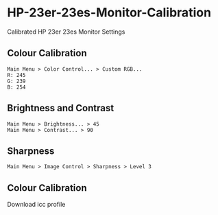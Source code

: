 # HP-23er-23es-Monitor-Calibration
Calibrated HP 23er 23es Monitor Settings

## Colour Calibration
```
Main Menu > Color Control... > Custom RGB... 
R: 245
G: 239
B: 254
```

## Brightness and Contrast
```
Main Menu > Brightness... > 45
Main Menu > Contrast... > 90
```

## Sharpness
```
Main Menu > Image Control > Sharpness > Level 3
```

## Colour Calibration
Download icc profile

